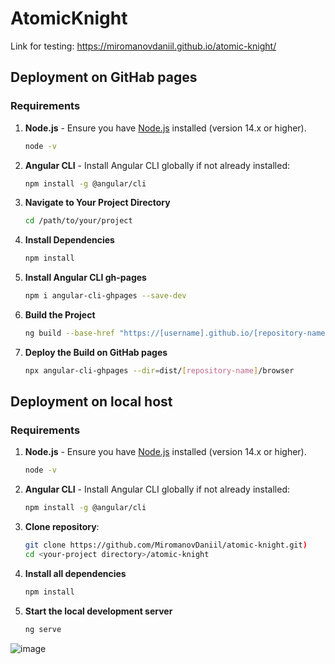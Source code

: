 # AtomicKnight 
Link for testing: https://miromanovdaniil.github.io/atomic-knight/

## Deployment on GitHab pages

### Requirements

1. **Node.js** - Ensure you have [Node.js](https://nodejs.org/) installed (version 14.x or higher).

   ```bash
   node -v
   ```

2. **Angular CLI** - Install Angular CLI globally if not already installed:

   ```bash
   npm install -g @angular/cli
   ```
   
3. **Navigate to Your Project Directory**
      
     ```bash
   cd /path/to/your/project
     ```
     
5. **Install Dependencies**
   
     ```bash
   npm install
     ```

6. **Install Angular CLI gh-pages**
   
     ```bash
   npm i angular-cli-ghpages --save-dev
     ```

7. **Build the Project**

     ```bash
   ng build --base-href "https://[username].github.io/[repository-name]/"
     ```

8. **Deploy the Build on GitHab pages**

     ```bash
   npx angular-cli-ghpages --dir=dist/[repository-name]/browser
     ```

## Deployment on local host

### Requirements

1. **Node.js** - Ensure you have [Node.js](https://nodejs.org/) installed (version 14.x or higher).

   ```bash
   node -v
   ```

2. **Angular CLI** - Install Angular CLI globally if not already installed:

   ```bash
   npm install -g @angular/cli
   ```

3. **Clone repository**:
   
   ```bash
   git clone https://github.com/MiromanovDaniil/atomic-knight.git)
   cd <your-project directory>/atomic-knight
   ```

5. **Install all dependencies**
   
   ```bash
   npm install
   ```

6. **Start the local development server**

    ```bash
    ng serve
    ```

![image](https://github.com/user-attachments/assets/c9a0f7b7-2d94-4f08-8252-ca1b13006429)
